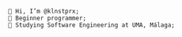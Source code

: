 	👋 Hi, I’m @klnstprx; 
	👾 Beginner programmer;
	🏫 Studying Software Engineering at UMA, Málaga;
<!---
klnstprx/klnstprx is a ✨ special ✨ repository because its `README.md` (this file) appears on your GitHub profile.
You can click the Preview link to take a look at your changes.
--->
